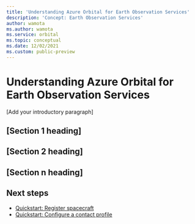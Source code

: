 ```yaml
---
title: 'Understanding Azure Orbital for Earth Observation Services'
description: 'Concept: Earth Observation Services' 
author: wamota
ms.author: wamota
ms.service: orbital
ms.topic: conceptual
ms.date: 12/02/2021
ms.custom: public-preview
---
```


# Understanding Azure Orbital for Earth Observation Services

[Add your introductory paragraph]

## [Section 1 heading]

## [Section 2 heading]

## [Section n heading]


## Next steps
<!-- Add a context sentence for the following links -->
- [Quickstart: Register spacecraft](register-spacecraft.md)
- [Quickstart: Configure a contact profile](contact-profile.md)